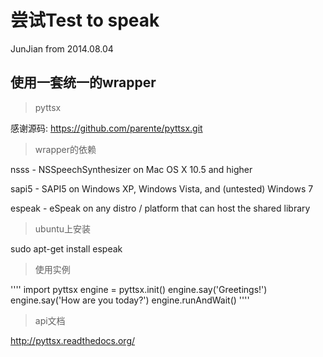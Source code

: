 尝试Test to speak
=================
JunJian from 2014.08.04

使用一套统一的wrapper
--------------------
>   pyttsx

感谢源码: https://github.com/parente/pyttsx.git

>   wrapper的依赖

nsss - NSSpeechSynthesizer on Mac OS X 10.5 and higher

sapi5 - SAPI5 on Windows XP, Windows Vista, and (untested) Windows 7

espeak - eSpeak on any distro / platform that can host the shared library

>   ubuntu上安装

sudo apt-get install espeak

>   使用实例

''''
import pyttsx
engine = pyttsx.init()
engine.say('Greetings!')
engine.say('How are you today?')
engine.runAndWait()
''''
>   api文档

http://pyttsx.readthedocs.org/
